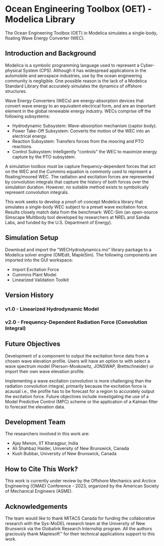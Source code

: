 # Ocean Engineering Toolbox (OET) - Modelica Library
The Ocean Engineering Toolbox (OET) in Modelica simulates a single-body, floating Wave Energy Converter (WEC).

## Introduction and Background
Modelica is a symbolic programming language used to represent a Cyber-physical System (CPS). Although it has widespread applications in the automobile and aerospace industries, use by the ocean engineering community is negligible. One possible reason is the lack of a Modelica Standard Library that accurately simulates the dynamics of offshore structures.

Wave Energy Converters (WECs) are energy-absorption devices that convert wave energy to an equivalent electrical form, and are an important element in the global renewable energy industry. WECs comprise off the following subsystems:
- Hydrodynamic Subsystem:     Wave-absorption mechanism (captor body).
- Power Take-Off Subsystem:   Converts the motion of the WEC into an electrical energy.
- Reaction Subsystem:         Transfers forces from the mooring and PTO reactions.
- Control Subsystem:          Intelligently "controls" the WEC to maximize energy capture by the PTO subsystem.

A simulation toolbox must be capture frequency-dependent forces that act on the WEC and the Cummins equation is commonly used to represent a floating/moored WEC. The radiation and excitation forces are represented by convolution integrals that capture the history of both forces over the simulation duration. However, no suitable method exists to symbolically represent convolution integrals.

This work seeks to develop a proof-of-concept Modelica library that simulates a single-body WEC subject to a preset wave excitation force. Results closely match data from the benchmark: WEC-Sim (an open-source Simscape Multibody tool developed by researchers at NREL and Sandia Labs, and funded by the U.S. Department of Energy).

## Simulation Setup
Download and import the "WECHydrodynamics.mo" library package to a Modelica solver engine (OMEdit, MapleSim). The following components are imported into the GUI workspace:
- Import Excitation Force
- Cummins Plant Model
- Linearized Validation Toolkit

## Version History
### v1.0 - Linearized Hydrodynamic Model
### v2.0 - Frequency-Dependent Radiation Force (Convolution Integral)

## Future Objectives
Development of a component to output the excitation force data from a chosen wave elevation profile. Users will have an option to with select a wave spectrum model (Pierson-Moskowitz, JONSWAP, Brettschneider) or import their own wave elevation profile.

Implementing a wave excitation convolution is more challenging than the radiation convolution integral, primarily because the excitation force is acausal i.e., the profile has to be forecast for a region to accurately output the excitation force. Future objectives include investigating the use of a Model Predictive Control (MPC) scheme or the application of a Kalman filter to forecast the elevation data.

## Development Team
The researchers involved in this work are:
- Ajay Menon, IIT Kharagpur, India
- Ali Shahbaz Haider, University of New Brunswick, Canada
- Kush Bubbar, University of New Brunswick, Canada

## How to Cite This Work?
This work is currently under review by the Offshore Mechanics and Arctice Engineering (OMAE) Conference - 2023, organized by the American Society of Mechanical Engineers (ASME).

## Acknowledgements
The team would like to thank MITACS Canada for funding the collaborative research with the Sys-MoDEL research team at the University of New Brunswick via the Globalink 
Research Internship program. All the authors graciously thank Maplesoft™ for their technical applications support to this work.
